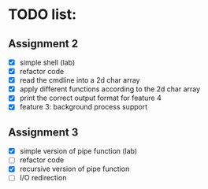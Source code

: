 # TODO list:
## Assignment 2
- [x] simple shell (lab)
- [x] refactor code 
- [x] read the cmdline into a 2d char array
- [x] apply different functions according to the 2d char array
- [x] print the correct output format for feature 4
- [x] feature 3: background process support
## Assignment 3
- [x] simple version of pipe function (lab)
- [ ] refactor code
- [x] recursive version of pipe function
- [ ] I/O redirection
